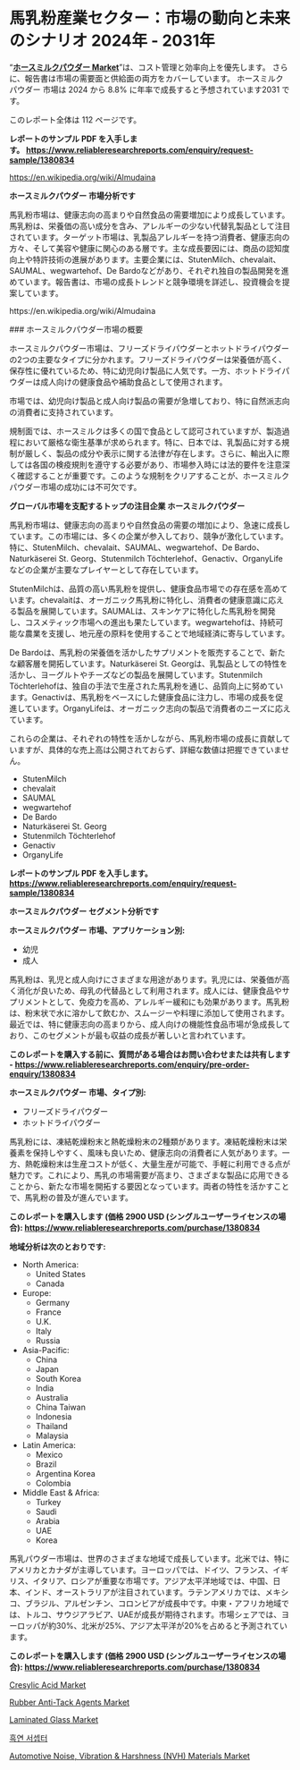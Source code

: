 <p><h1>馬乳粉産業セクター：市場の動向と未来のシナリオ 2024年 - 2031年</h1></p><p>&ldquo;<strong><a href="https://www.reliableresearchreports.com/horse-milk-powder-r1380834">ホースミルクパウダー Market</a></strong>&rdquo;は、コスト管理と効率向上を優先します。 さらに、報告書は市場の需要面と供給面の両方をカバーしています。 ホースミルクパウダー 市場は 2024 から 8.8% に年率で成長すると予想されています2031 です。</p>
<p>このレポート全体は 112 ページです。</p>
<p><strong>レポートのサンプル PDF を入手します。&nbsp;<a href="https://www.reliableresearchreports.com/enquiry/request-sample/1380834">https://www.reliableresearchreports.com/enquiry/request-sample/1380834</a></strong></p>
<p><a href="https://en.wikipedia.org/wiki/Almudaina">https://en.wikipedia.org/wiki/Almudaina</a></p>
<p><strong>ホースミルクパウダー 市場分析です</strong></p>
<p><p>馬乳粉市場は、健康志向の高まりや自然食品の需要増加により成長しています。馬乳粉は、栄養価の高い成分を含み、アレルギーの少ない代替乳製品として注目されています。ターゲット市場は、乳製品アレルギーを持つ消費者、健康志向の方々、そして美容や健康に関心のある層です。主な成長要因には、商品の認知度向上や特許技術の進展があります。主要企業には、StutenMilch、chevalait、SAUMAL、wegwartehof、De Bardoなどがあり、それぞれ独自の製品開発を進めています。報告書は、市場の成長トレンドと競争環境を詳述し、投資機会を提案しています。</p></p>
<p>https://en.wikipedia.org/wiki/Almudaina</p>
<p><p>### ホースミルクパウダー市場の概要</p><p>ホースミルクパウダー市場は、フリーズドライパウダーとホットドライパウダーの2つの主要なタイプに分かれます。フリーズドライパウダーは栄養価が高く、保存性に優れているため、特に幼児向け製品に人気です。一方、ホットドライパウダーは成人向けの健康食品や補助食品として使用されます。</p><p>市場では、幼児向け製品と成人向け製品の需要が急増しており、特に自然派志向の消費者に支持されています。</p><p>規制面では、ホースミルクは多くの国で食品として認可されていますが、製造過程において厳格な衛生基準が求められます。特に、日本では、乳製品に対する規制が厳しく、製品の成分や表示に関する法律が存在します。さらに、輸出入に際しては各国の検疫規則を遵守する必要があり、市場参入時には法的要件を注意深く確認することが重要です。このような規制をクリアすることが、ホースミルクパウダー市場の成功には不可欠です。</p></p>
<p><strong>グローバル市場を支配するトップの注目企業 ホースミルクパウダー</strong></p>
<p><p>馬乳粉市場は、健康志向の高まりや自然食品の需要の増加により、急速に成長しています。この市場には、多くの企業が参入しており、競争が激化しています。特に、StutenMilch、chevalait、SAUMAL、wegwartehof、De Bardo、Naturkäserei St. Georg、Stutenmilch Töchterlehof、Genactiv、OrganyLifeなどの企業が主要なプレイヤーとして存在しています。</p><p>StutenMilchは、品質の高い馬乳粉を提供し、健康食品市場での存在感を高めています。chevalaitは、オーガニック馬乳粉に特化し、消費者の健康意識に応える製品を展開しています。SAUMALは、スキンケアに特化した馬乳粉を開発し、コスメティック市場への進出も果たしています。wegwartehofは、持続可能な農業を支援し、地元産の原料を使用することで地域経済に寄与しています。</p><p>De Bardoは、馬乳粉の栄養価を活かしたサプリメントを販売することで、新たな顧客層を開拓しています。Naturkäserei St. Georgは、乳製品としての特性を活かし、ヨーグルトやチーズなどの製品を展開しています。Stutenmilch Töchterlehofは、独自の手法で生産された馬乳粉を通じ、品質向上に努めています。Genactivは、馬乳粉をベースにした健康食品に注力し、市場の成長を促進しています。OrganyLifeは、オーガニック志向の製品で消費者のニーズに応えています。</p><p>これらの企業は、それぞれの特性を活かしながら、馬乳粉市場の成長に貢献していますが、具体的な売上高は公開されておらず、詳細な数値は把握できていません。</p></p>
<p><ul><li>StutenMilch</li><li>chevalait</li><li>SAUMAL</li><li>wegwartehof</li><li>De Bardo</li><li>Naturkäserei St. Georg</li><li>Stutenmilch Töchterlehof</li><li>Genactiv</li><li>OrganyLife</li></ul></p>
<p><strong>レポートのサンプル PDF を入手します。 <a href="https://www.reliableresearchreports.com/enquiry/request-sample/1380834">https://www.reliableresearchreports.com/enquiry/request-sample/1380834</a></strong></p>
<p><strong>ホースミルクパウダー セグメント分析です</strong></p>
<p><strong>ホースミルクパウダー 市場、アプリケーション別:</strong></p>
<p><ul><li>幼児</li><li>成人</li></ul></p>
<p><p>馬乳粉は、乳児と成人向けにさまざまな用途があります。乳児には、栄養価が高く消化が良いため、母乳の代替品として利用されます。成人には、健康食品やサプリメントとして、免疫力を高め、アレルギー緩和にも効果があります。馬乳粉は、粉末状で水に溶かして飲むか、スムージーや料理に添加して使用されます。最近では、特に健康志向の高まりから、成人向けの機能性食品市場が急成長しており、このセグメントが最も収益の成長が著しいと言われています。</p></p>
<p><strong>このレポートを購入する前に、質問がある場合はお問い合わせまたは共有します - <a href="https://www.reliableresearchreports.com/enquiry/pre-order-enquiry/1380834">https://www.reliableresearchreports.com/enquiry/pre-order-enquiry/1380834</a></strong></p>
<p><strong>ホースミルクパウダー 市場、タイプ別:</strong></p>
<p><ul><li>フリーズドライパウダー</li><li>ホットドライパウダー</li></ul></p>
<p><p>馬乳粉には、凍結乾燥粉末と熱乾燥粉末の2種類があります。凍結乾燥粉末は栄養素を保持しやすく、風味も良いため、健康志向の消費者に人気があります。一方、熱乾燥粉末は生産コストが低く、大量生産が可能で、手軽に利用できる点が魅力です。これにより、馬乳の市場需要が高まり、さまざまな製品に応用できることから、新たな市場を開拓する要因となっています。両者の特性を活かすことで、馬乳粉の普及が進んでいます。</p></p>
<p><strong>このレポートを購入します (価格 2900 USD (シングルユーザーライセンスの場合): <a href="https://www.reliableresearchreports.com/purchase/1380834">https://www.reliableresearchreports.com/purchase/1380834</a></strong></p>
<p><strong>地域分析は次のとおりです:</strong></p>
<p><ul>
    <li>
        North America:
        <ul>
            <li>United States</li>
            <li>Canada</li>
        </ul>
    </li>
    <li>
        Europe:
        <ul>
            <li>Germany</li>
            <li>France</li>
            <li>U.K.</li>
            <li>Italy</li>
            <li>Russia</li>
        </ul>
    </li>
    <li>
        Asia-Pacific:
        <ul>
            <li>China</li>
            <li>Japan</li>
            <li>South Korea</li>
            <li>India</li>
            <li>Australia</li>
            <li>China Taiwan</li>
            <li>Indonesia</li>
            <li>Thailand</li>
            <li>Malaysia</li>
        </ul>
    </li>
    <li>
        Latin America:
        <ul>
            <li>Mexico</li>
            <li>Brazil</li>
            <li>Argentina Korea</li>
            <li>Colombia</li>
        </ul>
    </li>
    <li>
        Middle East & Africa:
        <ul>
            <li>Turkey</li>
            <li>Saudi</li>
            <li>Arabia</li>
            <li>UAE</li>
            <li>Korea</li>
        </ul>
    </li>
    </ul></p>
<p><p>馬乳パウダー市場は、世界のさまざまな地域で成長しています。北米では、特にアメリカとカナダが主導しています。ヨーロッパでは、ドイツ、フランス、イギリス、イタリア、ロシアが重要な市場です。アジア太平洋地域では、中国、日本、インド、オーストラリアが注目されています。ラテンアメリカでは、メキシコ、ブラジル、アルゼンチン、コロンビアが成長中です。中東・アフリカ地域では、トルコ、サウジアラビア、UAEが成長が期待されます。市場シェアでは、ヨーロッパが約30%、北米が25%、アジア太平洋が20%を占めると予測されています。</p></p>
<p><strong>このレポートを購入します (価格 2900 USD (シングルユーザーライセンスの場合): <a href="https://www.reliableresearchreports.com/purchase/1380834">https://www.reliableresearchreports.com/purchase/1380834</a></strong></p>
<p><p><a href="https://issuu.com/reportprime-2/docs/cresylic-acid-market-size-2030.pptx_c438a64aac09da">Cresylic Acid Market</a></p><p><a href="https://medium.com/@laynam454545/the-rubber-anti-tack-agents-market-has-experienced-impressive-growth-in-recent-years-expanding-2019d12831e8">Rubber Anti-Tack Agents Market</a></p><p><a href="https://www.linkedin.com/pulse/insights-laminated-glass-market-players-size-geographical-regions-22ctf?trackingId=riUszPYaT%2FyLbmGsOVxkug%3D%3D">Laminated Glass Market</a></p><p><a href="https://medium.com/@bulahhamill33/%EC%84%B8%EA%B3%84-graphite-susceptor-market-%EC%9D%80-2024%EC%97%90%EC%84%9C-2031%EB%A1%9C-%EC%97%B0%ED%8F%89%EA%B7%A0-%EC%A6%9D%EA%B0%80%EC%9C%A8%EC%9D%84-%EB%B3%B4%EC%9D%BC-%EA%B2%83%EC%9C%BC%EB%A1%9C-%EC%98%88%EC%83%81%EB%90%A9%EB%8B%88%EB%8B%A4-a1a638891156">흑연 서셉터</a></p><p><a href="https://medium.com/@laynam454545/automotive-noise-vibration-harshness-nvh-materials-industry-sector-new-technologies-and-1354e7a1c141">Automotive Noise, Vibration & Harshness (NVH) Materials Market</a></p></p>